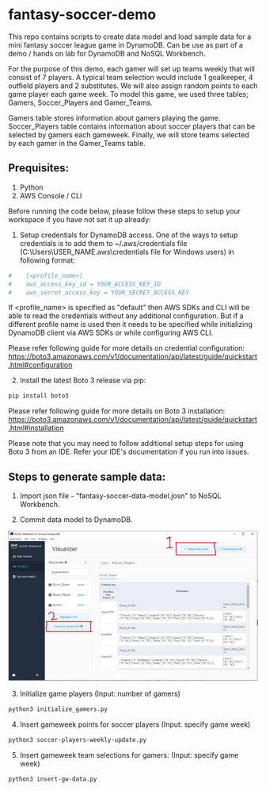 # fantasy-soccer-demo

This repo contains scripts to create data model and load sample data for a mini fantasy soccer league game in DynamoDB. Can be use as part of a demo / hands on lab for DynamoDB and NoSQL Workbench.

For the purpose of this demo, each gamer will set up teams weekly that will consist of 7 players. A typical team selection would include 1 goalkeeper, 4 outfield players and 2 substitutes. We will also assign random points to each game player each game week. To model this game, we used three tables; Gamers, Soccer_Players and Gamer_Teams. 

Gamers table stores information about gamers playing the game. Soccer_Players table contains information about soccer players that can be selected by gamers each gameweek. Finally, we will store teams selected by each gamer in the Gamer_Teams table. 

## Prequisites:
1. Python
2. AWS Console / CLI

Before running the code below, please follow these steps to setup your workspace if you have not set it up already:

1. Setup credentials for DynamoDB access. One of the ways to setup credentials is to add them to ~/.aws/credentials file (C:\Users\USER_NAME\.aws\credentials file for Windows users) in following format:

```python
#    [<profile_name>]
#    aws_access_key_id = YOUR_ACCESS_KEY_ID
#    aws_secret_access_key = YOUR_SECRET_ACCESS_KEY
```
If <profile_name> is specified as "default" then AWS SDKs and CLI will be able to read the credentials without any additional configuration. But if a different profile name is used then it needs to be specified while initializing DynamoDB client via AWS SDKs or while configuring AWS CLI. 

Please refer following guide for more details on credential configuration: https://boto3.amazonaws.com/v1/documentation/api/latest/guide/quickstart.html#configuration

2. Install the latest Boto 3 release via pip:
```bash
pip install boto3
```

Please refer following guide for more details on Boto 3 installation: https://boto3.amazonaws.com/v1/documentation/api/latest/guide/quickstart.html#installation

Please note that you may need to follow additional setup steps for using Boto 3 from an IDE. Refer your IDE's documentation if you run into issues.

## Steps to generate sample data:
1. Import json file - "fantasy-soccer-data-model.josn" to NoSQL Workbench.

2. Commit data model to DynamoDB.

![](https://github.com/koolkodes-aws/fantasy-soccer-demo/blob/master/workbench-screen-shot.jpg?raw=true)

3. Initialize game players (Input: number of gamers)
```bash
python3 initialize_gamers.py
```

4. Insert gameweek points for soccer players (Input: specify game week) 
```bash
python3 soccer-players-weekly-update.py
```

5. Insert gameweek team selections for gamers: (Input: specify game week)
```bash
python3 insert-gw-data.py
```
